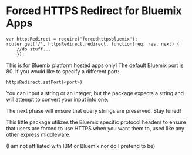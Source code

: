 # Forced HTTPS Redirect for Bluemix Apps
```
var httpsRedirect = require('forcedhttpsbluemix');
router.get('/', httpsRedirect.redirect, function(req, res, next) {
    //do stuff...
    });
```

This is for Bluemix platform hosted apps only! The default Bluemix port is 80. If you would like to specify a different port:

```
httpsRedirect.setPort(<port>)
```
You can input a string or an integer, but the package expects a string and will attempt to convert your input into one.

The next phase will ensure that query strings are preserved. Stay tuned!

This little package utilizes the Bluemix specific protocol headers to ensure that users are forced to use HTTPS when you want them to, used like any other express middleware.

(I am not affiliated with IBM or Bluemix nor do I pretend to be)
